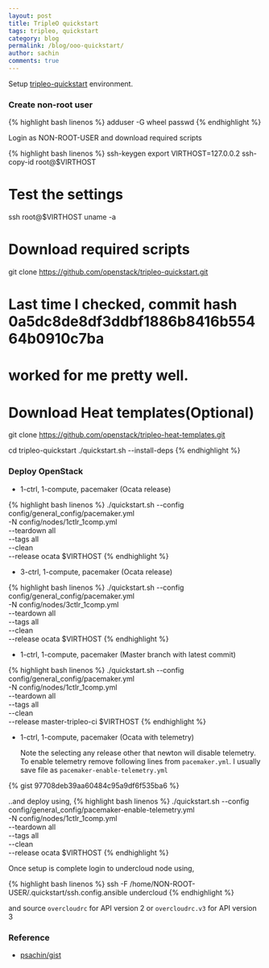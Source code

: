 ```yaml
---
layout: post
title: TripleO quickstart
tags: tripleo, quickstart
category: blog
permalink: /blog/ooo-quickstart/
author: sachin
comments: true
---
```



Setup
[tripleo-quickstart](https://docs.oepenstack.org/tripleo-quickstart/latest/readme.html)
environment.

### Create non-root user

{% highlight bash linenos %}
adduser <NON-ROOT-USER> -G wheel
passwd <NON-ROOT-USER>
{% endhighlight %}


  Login as NON-ROOT-USER and download required scripts

{% highlight bash linenos %}
ssh-keygen
export VIRTHOST=127.0.0.2
ssh-copy-id root@$VIRTHOST

# Test the settings
ssh root@$VIRTHOST uname -a

# Download required scripts
git clone https://github.com/openstack/tripleo-quickstart.git
# Last time I checked, commit hash 0a5dc8de8df3ddbf1886b8416b55464b0910c7ba
# worked for me pretty well.

# Download Heat templates(Optional)
git clone https://github.com/openstack/tripleo-heat-templates.git

cd tripleo-quickstart
./quickstart.sh --install-deps
{% endhighlight %}




### Deploy OpenStack


* 1-ctrl, 1-compute, pacemaker (Ocata release)

{% highlight bash linenos %}
./quickstart.sh --config config/general_config/pacemaker.yml \
-N config/nodes/1ctlr_1comp.yml \
--teardown all \
--tags all \
--clean \
--release ocata $VIRTHOST
{% endhighlight %}



* 3-ctrl, 1-compute, pacemaker (Ocata release)

{% highlight bash linenos %}
./quickstart.sh --config config/general_config/pacemaker.yml \
-N config/nodes/3ctlr_1comp.yml \
--teardown all \
--tags all \
--clean \
--release ocata $VIRTHOST
{% endhighlight %}


* 1-ctrl, 1-compute, pacemaker (Master branch with latest commit)

{% highlight bash linenos %}
./quickstart.sh --config config/general_config/pacemaker.yml \
-N config/nodes/1ctlr_1comp.yml \
--teardown all \
--tags all \
--clean \
--release master-tripleo-ci $VIRTHOST
{% endhighlight %}


* 1-ctrl, 1-compute, pacemaker (Ocata with telemetry)

  Note the selecting any release other that newton will disable
  telemetry. To enable telemetry remove following lines from
  `pacemaker.yml`. I usually save file as `pacemaker-enable-telemetry.yml`

{% gist 97708deb39aa60484c95a9df6f535ba6 %}

..and deploy using,
{% highlight bash linenos %}
./quickstart.sh --config config/general_config/pacemaker-enable-telemetry.yml \
-N config/nodes/1ctlr_1comp.yml \
--teardown all \
--tags all \
--clean \
--release ocata $VIRTHOST
{% endhighlight %}


Once setup is complete login to undercloud node using,

{% highlight bash linenos %}
ssh -F /home/NON-ROOT-USER/.quickstart/ssh.config.ansible undercloud
{% endhighlight %}

and source `overcloudrc` for API version 2 or `overcloudrc.v3` for API
version 3


### Reference

* [psachin/gist](https://gist.github.com/psachin/6ba906217984f7dec97efce7b753ad11)
